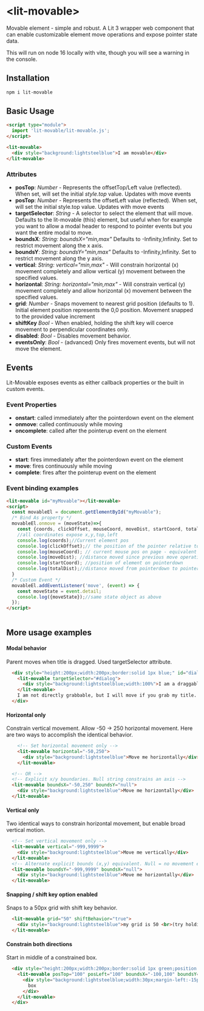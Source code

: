 # \<lit-movable>

Movable element - simple and robust. A Lit 3 wrapper web component that can enable customizable element move operations and expose pointer state data.

This will run on node 16 locally with vite, though you will see a warning in the console.  

## Installation

```bash
npm i lit-movable
```

## Basic Usage

```html
<script type="module">
  import 'lit-movable/lit-movable.js';
</script>

<lit-movable>
  <div style="background:lightsteelblue">I am movable</div>
</lit-movable>
```


### Attributes
- **posTop**: _Number_ - Represents the offsetTop/Left value (reflected). When set, will set the initial _style.top_ value. Updates with move events
- **posTop**: _Number_ - Represents the offsetLeft value (reflected). When set, will set the initial style.top value. Updates with move events
- **targetSelector**: _String_ - A selector to select the element that will move. Defaults to the lit-movable (this) element, but useful when for example you want to allow a modal header to respond to pointer events but you want the entire modal to move.
- **boundsX**: _String: boundsX="min,max"_ Defaults to -Infinity,Infinity. Set to restrict movement along the x axis.
- **boundsY**: _String: boundsY="min,max"_ Defaults to -Infinity,Infinity. Set to restrict movement along the y axis.
- **vertical**: _String: vertical="min,max"_ - Will constrain horizontal (x) movement completely and allow vertical (y) movement between the specified values.
- **horizontal**: _String: horizontal="min,max"_ - Will constrain vertical (y) movement completely and allow horizontal (x) movement between the specified values.
- **grid**: _Number_ - Snaps movement to nearest grid position (defaults to 1). Initial element position represents the 0,0 position. Movement snapped to the provided value increment
- **shiftKey** _Bool_ - When enabled, holding the shift key will coerce movement to perpendicular coordinates only.
- **disabled**: _Bool_ - Disables movement behavior.
- **eventsOnly**: _Bool_ - (advanced) Only fires movement events, but will not move the element.


## Events 
Lit-Movable exposes events as either callback properties or the built in custom events.

### Event Properties
- **onstart**: called immediately after the pointerdown event on the element
- **onmove**: called continuously while moving
- **oncomplete**: called after the pointerup event on the element

### Custom Events
- **start**: fires immediately after the pointerdown event on the element
- **move**: fires continuously while moving
- **complete**: fires after the pointerup event on the element

### Event binding examples
```html
<lit-movable id="myMovable"></lit-movable>
<script>
  const movableEl = document.getElementById("myMovable");
  /* Bind As property */
  movableEl.onmove = (moveState)=>{
    const {coords, clickOffset, mouseCoord, moveDist, startCoord, totalDist} = moveState;
    //all coordinates expose x,y,top,left
    console.log(coords);//Current element pos  
    console.log(clickOffset);// the position of the pointer relative to the top/left of the element
    console.log(mouseCoord); // current mouse pos on page - equivalent of pageX/pageY on a mouse event
    console.log(moveDist); //distance moved since previous move operation
    console.log(startCoord); //position of element on pointerdown
    console.log(totalDist);//distance moved from pointerdown to pointerup
  }
  /* Custom Event */
  movableEl.addEventListener('move', (event) => {
    const moveState = event.detail;
    console.log({moveState});//same state object as above
  });
</script>
 
```

## More usage examples

#### Modal behavior
Parent moves when title is dragged. Used targetSelector attribute.
```html
  <div style="height:200px;width:200px;border:solid 1px blue;" id="dialog">
    <lit-movable targetSelector="#dialog">
      <div style="background:lightsteelblue;width:100%">I am a draggable title</div>
    </lit-movable>
    I am not directly grabbable, but I will move if you grab my title.
  </div>
```

#### Horizontal only
Constrain vertical movement. Allow -50 -> 250 horizontal movement. Here are two ways to accomplish the identical behavior.
```html
    <!-- Set horizontal movement only -->
    <lit-movable horizontal="-50,250">
      <div style="background:lightsteelblue">Move me horizontally</div>
    </lit-movable>

  <!-- OR -->
  <!-- Explicit x/y boundaries. Null string constrains an axis -->
  <lit-movable boundsX="-50,250" boundsY="null">
    <div style="background:lightsteelblue">Move me horizontally</div>
  </lit-movable>
```

#### Vertical only
Two identical ways to constrain horizontal movement, but enable broad vertical motion. 
```html
  <!-- Set vertical movement only -->
  <lit-movable vertical="-999,9999">
    <div style="background:lightsteelblue">Move me vertically</div>
  </lit-movable>
  <!-- Alternate explicit bounds (x,y) equivalent. Null = no movement enabled -->
  <lit-movable boundsY="-999,9999" boundsX="null">
    <div style="background:lightsteelblue">Move me horizontally</div>
  </lit-movable>
```

#### Snapping / shift key option enabled
Snaps to a 50px grid with shift key behavior.
```html
  <lit-movable grid="50" shiftBehavior="true">
    <div style="background:lightsteelblue">my grid is 50 <br>(try holding shift while dragging)</div>
  </lit-movable>
```

#### Constrain both directions
Start in middle of a constrained box.
```html
  <div style="height:200px;width:200px;border:solid 1px green;position:relative">
    <lit-movable posTop="100" posLeft="100" boundsX="-100,100" boundsY="-100,100">
      <div style="background:lightsteelblue;width:30px;margin-left:-15px;height:18px;margin-top:-9px">
        box
      </div>
    </lit-movable>
  </div>
```
